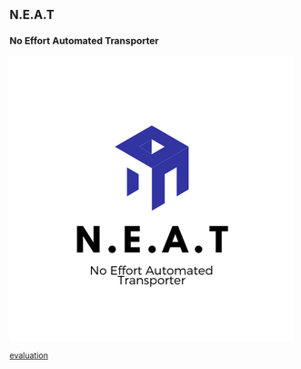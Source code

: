 ## N.E.A.T
### No Effort Automated Transporter

![neat][logo]

[logo]: images/Logo.png

[evaluation](https://proj.neatrobot.site/evaluation.md)
